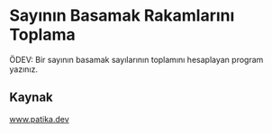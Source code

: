 # Sayının Basamak Rakamlarını Toplama
ÖDEV: Bir sayının basamak sayılarının toplamını hesaplayan program yazınız.
## Kaynak
www.patika.dev
